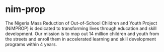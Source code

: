 # nim-prop
The Nigeria Mass Reduction of Out-of-School Children and Youth Project (NiMPROP) is dedicated to transforming lives through education and skill development. Our mission is to mop out 14 million children and youth from the streets and enroll them in accelerated learning and skill development programs within 4 years.
